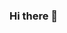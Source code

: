 ### Hi there 👋

<!--
**sessofmars/sessofmars** is a ✨ _special_ ✨ repository because its `README.md` (this file) appears on your GitHub profile.

Here are some ideas to get you started:

- 🌱 I’m currently learning c programming and python.
- 👯 I’m looking to collaborate on saas and startups.
- 💬 Ask me about anything.
- 📫 How to reach me: @sessofmars everywhere.
- ⚡ Fun fact: A likeable nerd.
-->
